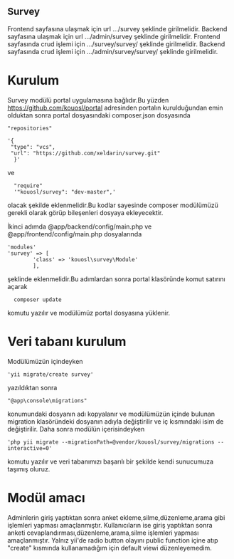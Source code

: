 ## Survey
Frontend sayfasına ulaşmak için url   .../survey şeklinde girilmelidir.
Backend sayfasına ulaşmak için url    .../admin/survey şeklinde girilmelidir.
Frontend sayfasında crud işlemi için   .../survey/survey/ şeklinde girilmelidir.
Backend sayfasında crud işlemi için   .../admin/survey/survey/ şeklinde girilmelidir.

# Kurulum
Survey modülü portal uygulamasına bağlıdır.Bu yüzden https://github.com/kouosl/portal adresinden portalın kurulduğundan emin olduktan sonra portal dosyasındaki composer.json dosyasında 

    "repositories"
    
    '{
	 "type": "vcs",
	 "url": "https://github.com/xeldarin/survey.git"
	  }'
ve

	  "require"
	  '"kouosl/survey": "dev-master",'
   
   olacak şekilde eklenmelidir.Bu kodlar sayesinde composer modülümüzü gerekli olarak görüp bileşenleri dosyaya ekleyecektir.
   
   İkinci adımda @app/backend/config/main.php ve @app/frontend/config/main.php dosyalarında
   	
	'modules'
   	'survey' => [
			'class' => 'kouosl\survey\Module'
			],
  şeklinde eklenmelidir.Bu adımlardan sonra portal klasöründe komut satırını açarak 
      
      composer update 
      
   komutu yazılır ve modülümüz portal dosyasına yüklenir. 
# Veri tabanı kurulum
Modülümüzün içindeyken

	'yii migrate/create survey'
yazıldıktan sonra 

	"@app\console\migrations"
konumundaki dosyanın adı kopyalanır ve modülümüzün içinde bulunan migration klasöründeki dosyanın adıyla değiştirilir ve iç kısmındaki isim de değiştirilir.
Daha sonra modülün içerisindeyken

	'php yii migrate --migrationPath=@vendor/kouosl/survey/migrations --interactive=0'
komutu yazılır ve veri tabanımızı başarılı bir şekilde kendi sunucumuza taşımış oluruz.
   
# Modül amacı
   Adminlerin giriş yaptıktan sonra anket ekleme,silme,düzenleme,arama gibi işlemleri yapması amaçlanmıştır.
   Kullanıcıların ise giriş yaptıktan sonra anketi cevaplandırması,düzenleme,arama,silme işlemleri yapması amaçlanmıştır.
   Yalnız yii'de radio button olayını public function içine atıp "create" kısmında kullanamadığım için default viewi düzenleyemedim.

